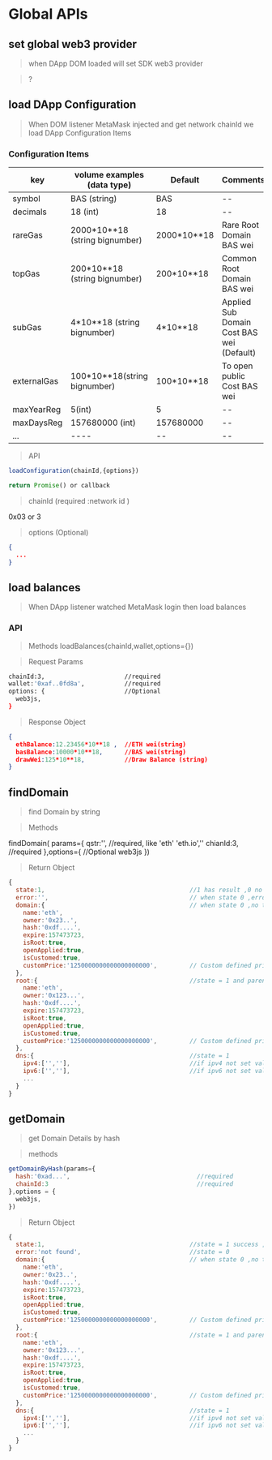 # Global APIs

## set global web3 provider

> when DApp DOM loaded will set SDK web3 provider

> ?


## load DApp Configuration

> When DOM listener MetaMask injected and get network chainId we load DApp Configuration Items

### Configuration Items

| key  | volume examples (data type) | Default | Comments  |
|  ----  |  ---- | ---- | ---- |
|  symbol | BAS (string) | BAS  | -- |
|  decimals | 18 (int) | 18 | -- |
|  rareGas  | 2000*10**18 (string bignumber) | 2000*10**18 | Rare Root Domain BAS wei |
|  topGas  | 200*10**18 (string bignumber) | 200*10**18 | Common Root Domain BAS wei |
|  subGas  | 4*10**18 (string bignumber) | 4*10**18 | Applied Sub Domain Cost BAS wei (Default)  |
|  externalGas  | 100*10**18(string bignumber) |  100*10**18  | To open public Cost BAS wei |
|  maxYearReg  |  5(int)  |  5  | -- |
| maxDaysReg  | 157680000 (int)  |  157680000  | -- |
|  ...  |  ---- |  -- |  -- |

> API 

```javascript 
loadConfiguration(chainId,{options})

return Promise() or callback

```

> chainId (required :network id )

0x03 or 3 

> options (Optional)

```json
{
  ...
}
```

## load balances

> When DApp listener watched MetaMask login then load balances

### API 

> Methods loadBalances(chainId,wallet,options={})

> Request Params 

```bash
chainId:3,                      //required
wallet:'0xaf..0fd8a',           //required
options: {                      //Optional
  web3js,
}
```

> Response Object 

```json
{
  ethBalance:12.23456*10**18 ,  //ETH wei(string)
  basBalance:10000*10**18,      //BAS wei(string)
  drawWei:125*10**18,           //Draw Balance (string)
}
```

## findDomain

> find Domain by string 

> Methods 

findDomain(
params={
  qstr:'',                      //required, like 'eth' 'eth.io',''
  chianId:3,                    //required 
},options={                     //Optional
  web3js
})

> Return Object 

```js 
{
  state:1,                                        //1 has result ,0 no result
  error:'',                                       // when state 0 ,error can set error msg like qstr Illegal ed. (like qstr 'eth.okex&_')
  domain:{                                        // when state 0 ,no this data
    name:'eth',
    owner:'0x23..',
    hash:'0xdf....',
    expire:157473723,
    isRoot:true,
    openApplied:true,
    isCustomed:true,
    customPrice:'1250000000000000000000',         // Custom defined price (wei)
  },
  root:{                                          //state = 1 and parent domain exist
    name:'eth',
    owner:'0x123...',
    hash:'0xdf....',
    expire:157473723,
    isRoot:true,
    openApplied:true,
    isCustomed:true,
    customPrice:'1250000000000000000000',         // Custom defined price (wei)    
  },
  dns:{                                           //state = 1 
    ipv4:['',''],                                 //if ipv4 not set value=[]
    ipv6:['',''],                                 //if ipv6 not set value=[]
    ...
  }
}
```

## getDomain

> get Domain Details by hash 

> methods 

```js 
getDomainByHash(params={
  hash:'0xad...',                                   //required 
  chainId:3                                         //required
},options = {
  web3js,
})
```

> Return Object 

```js 
{
  state:1,                                        //state = 1 success , state =0 fail
  error:'not found',                              //state = 0 
  domain:{                                        // when state 0 ,no this data
    name:'eth',
    owner:'0x23..',
    hash:'0xdf....',
    expire:157473723,
    isRoot:true,
    openApplied:true,
    isCustomed:true,
    customPrice:'1250000000000000000000',         // Custom defined price (wei)
  },
  root:{                                          //state = 1 and parent domain exist
    name:'eth',
    owner:'0x123...',
    hash:'0xdf....',
    expire:157473723,
    isRoot:true,
    openApplied:true,
    isCustomed:true,
    customPrice:'1250000000000000000000',         // Custom defined price (wei)    
  },
  dns:{                                           //state = 1 
    ipv4:['',''],                                 //if ipv4 not set value=[]
    ipv6:['',''],                                 //if ipv6 not set value=[]
    ...
  }    
}
```

